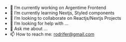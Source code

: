 - 🔭 I’m currently working on Argentime Frontend
- 🌱 I’m currently learning Nextjs, Styled components
- 👯 I’m looking to collaborate on Reactjs/Nextjs Projects
- 🤔 I’m looking for help with ...
- 💬 Ask me about ...
- 📫 How to reach me: rodrifer@gmail.com
